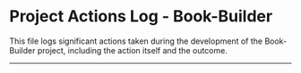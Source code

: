 # Project Actions Log - Book-Builder

This file logs significant actions taken during the development of the Book-Builder project, including the action itself and the outcome.

---
<!-- 
Future entries should follow this format:
**Action:** (Brief description of the action taken)
  **Outcome:** (Description of the result of the action)
--- 
-->
